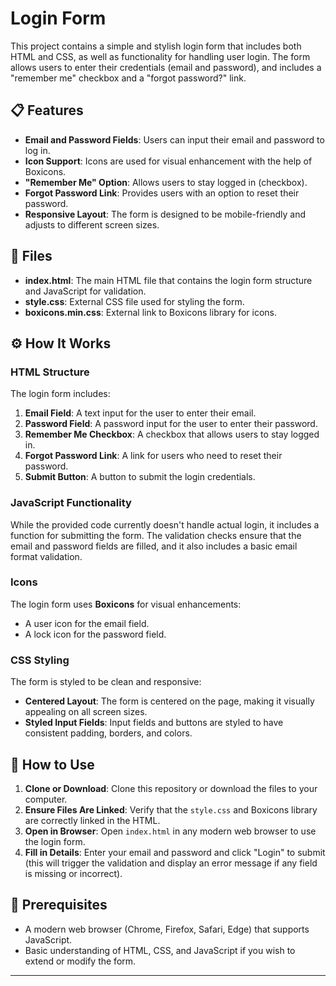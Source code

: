 # Login Form

This project contains a simple and stylish login form that includes both HTML and CSS, as well as functionality for handling user login. The form allows users to enter their credentials (email and password), and includes a "remember me" checkbox and a "forgot password?" link.

## 📋 Features

- **Email and Password Fields**: Users can input their email and password to log in.
- **Icon Support**: Icons are used for visual enhancement with the help of Boxicons.
- **"Remember Me" Option**: Allows users to stay logged in (checkbox).
- **Forgot Password Link**: Provides users with an option to reset their password.
- **Responsive Layout**: The form is designed to be mobile-friendly and adjusts to different screen sizes.
  
## 📁 Files

- **index.html**: The main HTML file that contains the login form structure and JavaScript for validation.
- **style.css**: External CSS file used for styling the form.
- **boxicons.min.css**: External link to Boxicons library for icons.

## ⚙️ How It Works

### **HTML Structure**
The login form includes:
1. **Email Field**: A text input for the user to enter their email.
2. **Password Field**: A password input for the user to enter their password.
3. **Remember Me Checkbox**: A checkbox that allows users to stay logged in.
4. **Forgot Password Link**: A link for users who need to reset their password.
5. **Submit Button**: A button to submit the login credentials.

### **JavaScript Functionality**

While the provided code currently doesn't handle actual login, it includes a function for submitting the form. The validation checks ensure that the email and password fields are filled, and it also includes a basic email format validation. 

### **Icons**

The login form uses **Boxicons** for visual enhancements:
- A user icon for the email field.
- A lock icon for the password field.

### **CSS Styling**

The form is styled to be clean and responsive:
- **Centered Layout**: The form is centered on the page, making it visually appealing on all screen sizes.
- **Styled Input Fields**: Input fields and buttons are styled to have consistent padding, borders, and colors.

## 🚀 How to Use

1. **Clone or Download**: Clone this repository or download the files to your computer.
2. **Ensure Files Are Linked**: Verify that the `style.css` and Boxicons library are correctly linked in the HTML.
3. **Open in Browser**: Open `index.html` in any modern web browser to use the login form.
4. **Fill in Details**: Enter your email and password and click "Login" to submit (this will trigger the validation and display an error message if any field is missing or incorrect).

## 📍 Prerequisites

- A modern web browser (Chrome, Firefox, Safari, Edge) that supports JavaScript.
- Basic understanding of HTML, CSS, and JavaScript if you wish to extend or modify the form.



---
